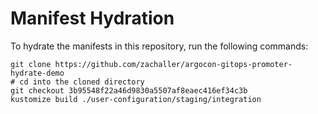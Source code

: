 # Manifest Hydration

To hydrate the manifests in this repository, run the following commands:

```shell
git clone https://github.com/zachaller/argocon-gitops-promoter-hydrate-demo
# cd into the cloned directory
git checkout 3b95548f22a46d9830a5507af8eaec416ef34c3b
kustomize build ./user-configuration/staging/integration
```

